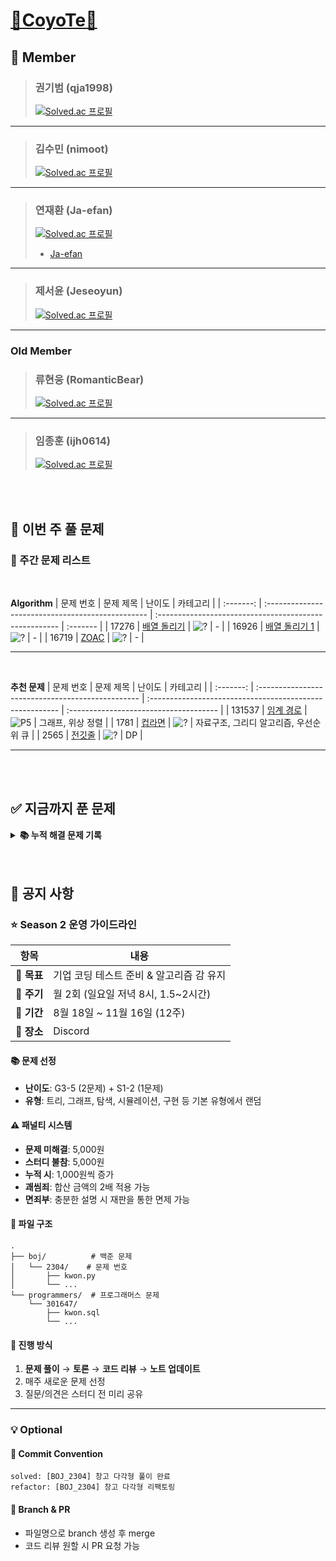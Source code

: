 # [🦊CoyoTe🦊](https://www.acmicpc.net/group/24135)

## **🔔 Member**  
> ### **권기범** (qja1998)
> 
> [![Solved.ac 프로필](https://mazassumnida.wtf/api/v2/generate_badge?boj=qja1998)](https://solved.ac/qja1998)
---
> ### **김수민** (nimoot)
>
> [![Solved.ac 프로필](https://mazassumnida.wtf/api/v2/generate_badge?boj=nimootmic)](https://solved.ac/nimootmic)
---
> ### **연재환** (Ja-efan)
>
> [![Solved.ac 프로필](https://mazassumnida.wtf/api/v2/generate_badge?boj=woghks1213y)](https://solved.ac/woghks1213y)
>
> - [Ja-efan](https://github.com/Ja-efan)
---
> ### **제서윤** (Jeseoyun)
>
> [![Solved.ac 프로필](https://mazassumnida.wtf/api/v2/generate_badge?boj=jeeeseo98)](https://solved.ac/jeeeseo98)

---

### Old Member
> ### **류현웅** (RomanticBear)
> 
> [![Solved.ac 프로필](https://mazassumnida.wtf/api/v2/generate_badge?boj=r1h2w3)](https://solved.ac/r1h2w3)
---
> ### **임종훈** (ijh0614)
>
> [![Solved.ac 프로필](http://mazassumnida.wtf/api/v2/generate_badge?boj=ijh0614)](https://solved.ac/ijh0614)


<br>
<br>


## 📅 이번 주 풀 문제

### **🎯 주간 문제 리스트**

<br>

**Algorithm**
| 문제 번호 | 문제 제목                                         | 난이도                                                 | 카테고리 |
| :-------: | :------------------------------------------------ | :----------------------------------------------------- | :------- |
|   17276    | [배열 돌리기](https://www.acmicpc.net/problem/17276) | ![?](https://d2gd6pc034wcta.cloudfront.net/tier/0.svg) | -        |
|   16926   | [배열 돌리기 1](https://www.acmicpc.net/problem/16926)     | ![?](https://d2gd6pc034wcta.cloudfront.net/tier/0.svg) | -        |
|   16719   | [ZOAC](https://www.acmicpc.net/problem/16719)     | ![?](https://d2gd6pc034wcta.cloudfront.net/tier/0.svg) | -        |

---

<br>

**추천 문제**
| 문제 번호 | 문제 제목                                         | 난이도                                                   | 카테고리                               |
| :-------: | :------------------------------------------------ | :------------------------------------------------------- | :------------------------------------- |
|  131537   | [임계 경로](https://www.acmicpc.net/problem/1948) | ![P5](https://d2gd6pc034wcta.cloudfront.net/tier/16.svg) | 그래프, 위상 정렬                      |
|   1781    | [컵라면](https://www.acmicpc.net/problem/1781)    | ![?](https://d2gd6pc034wcta.cloudfront.net/tier/0.svg)   | 자료구조, 그리디 알고리즘, 우선순위 큐 |
|   2565    | [전깃줄](https://www.acmicpc.net/problem/2565)    | ![?](https://d2gd6pc034wcta.cloudfront.net/tier/0.svg)   | DP                                     |


---

<br>
<br>

## ✅ 지금까지 푼 문제

<details>
<summary><b>📚 누적 해결 문제 기록</b></summary>

<br>

**Algorithm**
| 문제 번호 | 문제 제목                                                        | 난이도                                                   | 카테고리                                                                      |
| :-------: | :--------------------------------------------------------------- | :------------------------------------------------------- | :---------------------------------------------------------------------------- |
|   2304    | [창고 다각형](https://www.acmicpc.net/problem/2304)              | ![S2](https://d2gd6pc034wcta.cloudfront.net/tier/9.svg)  | 구현                                                                          |
|   1051    | [숫자 정사각형](https://www.acmicpc.net/problem/1051)            | ![S3](https://d2gd6pc034wcta.cloudfront.net/tier/8.svg)  | 구현                                                                          |
|   16234   | [인구 이동](https://www.acmicpc.net/problem/16234)               | ![G4](https://d2gd6pc034wcta.cloudfront.net/tier/12.svg) | 탐색                                                                          |
|   1388    | [바닥 장식](https://www.acmicpc.net/problem/1388)                | ![S4](https://d2gd6pc034wcta.cloudfront.net/tier/7.svg)  | 탐색                                                                          |
|   15591   | [MooTube (Silver)](https://www.acmicpc.net/problem/15591)        | ![G5](https://d2gd6pc034wcta.cloudfront.net/tier/11.svg) | 그래프                                                                        |
|   1244    | [스위치 켜고 끄기](https://www.acmicpc.net/problem/1244)         | ![S4](https://d2gd6pc034wcta.cloudfront.net/tier/7.svg)  | 구현                                                                          |
|   2606    | [바이러스](https://www.acmicpc.net/problem/2606)                 | ![S3](https://d2gd6pc034wcta.cloudfront.net/tier/8.svg)  | 그래프, BFS, DFS                                                              |
|   4803    | [트리](https://www.acmicpc.net/problem/4803)                     | ![G4](https://d2gd6pc034wcta.cloudfront.net/tier/7.svg)  | 트리                                                                          |
|   11723   | [집합](https://www.acmicpc.net/problem/11723)                    | ![S5](https://d2gd6pc034wcta.cloudfront.net/tier/6.svg)  | 그래프, BFS, DFS                                                              |
|   13549   | [숨바꼭질 3](https://www.acmicpc.net/problem/13549)              | ![G5](https://d2gd6pc034wcta.cloudfront.net/tier/11.svg) | 그래프, BFS, 최단 경로, 다익스트라, 0-1 너비 우선 탐색                        |
|   2468    | [안전 영역](https://www.acmicpc.net/problem/2468)                | ![S1](https://d2gd6pc034wcta.cloudfront.net/tier/10.svg) | 그래프, 브루트포스, 탐색, BFS, DFS                                            |
|   1652    | [누울 자리를 찾아라](https://www.acmicpc.net/problem/1652)       | ![S5](https://d2gd6pc034wcta.cloudfront.net/tier/6.svg)  | 그래프, 브루트포스, 탐색, BFS, DFS                                            |
|   14888   | [연산자 끼워넣기](https://www.acmicpc.net/problem/14888)         | ![S1](https://d2gd6pc034wcta.cloudfront.net/tier/10.svg) | 브루트포스, 백트래킹                                                          |
|   31575   | [도시와 비트코인](https://www.acmicpc.net/problem/31575)         | ![S3](https://d2gd6pc034wcta.cloudfront.net/tier/8.svg)  | 다이나믹 프로그래밍, 그래프 이론, 그래프 탐색, 너비 우선 탐색, 깊이 우선 탐색 |
|   1043    | [거짓말](https://www.acmicpc.net/problem/1043)                   | ![G4](https://d2gd6pc034wcta.cloudfront.net/tier/12.svg) | 자료구조, 그래프 이론, 그래프 집합, 분리 집합                                 |
|   1325    | [효율적인 해킹](https://www.acmicpc.net/problem/1325)            | ![S1](https://d2gd6pc034wcta.cloudfront.net/tier/10.svg) | 그래프 이론, 그래프 탐색, 너비 우선 탐색, 깊이 우선 탐색                      |
|   14499   | [주사위 굴리기](https://www.acmicpc.net/problem/14499)           | ![G4](https://d2gd6pc034wcta.cloudfront.net/tier/12.svg) | 구현, 시물레이션                                                              |
|   1817    | [짐 챙기는 숌](https://www.acmicpc.net/problem/1817)             | ![S5](https://d2gd6pc034wcta.cloudfront.net/tier/6.svg)  | 구현, 그리디 알고리즘                                                         |
|   2110    | [공유기 설치](https://www.acmicpc.net/problem/2110)              | ![G4](https://d2gd6pc034wcta.cloudfront.net/tier/12.svg) | 이분 탐색, 매개 변수 탐색                                                     |
|   18352   | [특정 거리의 도시 찾기](https://www.acmicpc.net/problem/18352)   | ![S2](https://d2gd6pc034wcta.cloudfront.net/tier/9.svg)  | 그래프 이론, 그래프 탐색, 너비 우선 탐색, 최단 경로, 다익스트라               |
|   2531    | [회전 초밥](https://www.acmicpc.net/problem/2531)                | ![S1](https://d2gd6pc034wcta.cloudfront.net/tier/10.svg) | 브루트포스 알고리즘, 두 포인터, 슬라이딩 윈도우                               |
|   21608   | [상어 초등학교](https://www.acmicpc.net/problem/21608)           | ![G5](https://d2gd6pc034wcta.cloudfront.net/tier/11.svg) | 그래프 이론, 그래프 탐색, 너비 우선 탐색, 최단 경로, 다익스트라               |
|   17281   | [⚾](https://www.acmicpc.net/problem/17281)                      | ![G4](https://d2gd6pc034wcta.cloudfront.net/tier/12.svg) | 구현, 브루트포스 알고리즘                                                     |
|   1389    | [케빈 베이컨의 6단계 법칙](https://www.acmicpc.net/problem/1389) | ![S1](https://d2gd6pc034wcta.cloudfront.net/tier/10.svg) | 그래프 이론, 그래프 탐색, 너비 우선 탐색, 최단 경로, 플로이드-워셜            |
|   11404   | [플로이드](https://www.acmicpc.net/problem/11404)                | ![G4](https://d2gd6pc034wcta.cloudfront.net/tier/12.svg) | 그래프 이론, 최단 경로, 플로이드-워셜                                         |
|   1010    | [다리 놓기](https://www.acmicpc.net/problem/1010)                | ![S5](https://d2gd6pc034wcta.cloudfront.net/tier/6.svg)  | 다이나믹 프로그래밍, 조합론                                                   |
|   1966    | [프린터 큐](https://www.acmicpc.net/problem/1966)                | ![S3](https://d2gd6pc034wcta.cloudfront.net/tier/8.svg)  | 구현, 자료 구조, 시뮬레이션, 큐                                               |
|   20055   | [컨베이어 벨트 위의 로봇](https://www.acmicpc.net/problem/20055) | ![G5](https://d2gd6pc034wcta.cloudfront.net/tier/11.svg) | 구현, 시뮬레이션                                                              |
|   18404   | [현명한 나이트](https://www.acmicpc.net/problem/18404)           | ![S1](https://d2gd6pc034wcta.cloudfront.net/tier/10.svg) | 그래프 이론, 그래프 탐색, 너비 우선 탐색, 격자 그래프                         |
|   1241    | [머리 톡톡](https://www.acmicpc.net/problem/1241)                | ![G5](https://d2gd6pc034wcta.cloudfront.net/tier/11.svg) | 수학, 정수론, 소수판정, 조화수                                                |
|   2313    | [보석 구매하기](https://www.acmicpc.net/problem/2313)            | ![G5](https://d2gd6pc034wcta.cloudfront.net/tier/11.svg) | 다이나믹 프로그래밍, 누적합, 역추적, 최대 부분 배열 문제                      |
|   1874    | [스택 수열](https://www.acmicpc.net/problem/1874)                | ![S2](https://d2gd6pc034wcta.cloudfront.net/tier/9.svg)  | 자료구조, 스택                                                                |
|   1379    | [강의실 2](https://www.acmicpc.net/problem/1379)                 | ![G3](https://d2gd6pc034wcta.cloudfront.net/tier/13.svg) | 자료 구조, 그리디 알고리즘, 정렬, 우선순위 큐                                 |
|   1195    | [킥다운](https://www.acmicpc.net/problem/1195)                   | ![S1](https://d2gd6pc034wcta.cloudfront.net/tier/10.svg) | 구현, 브루트포스 알고리즘                                                     |
---
<br>

**SQL**
| 문제 번호 | 문제 제목                                                                                                                  | 난이도 |
| :-------: | :------------------------------------------------------------------------------------------------------------------------- | :----- |
|  301647   | [부모의 형질을 모두 가지는 대장균 찾기](https://school.programmers.co.kr/learn/courses/30/lessons/301647)                  | LV.2   |
|  133027   | [주문량이 많은 아이스크림들 조회하기](https://school.programmers.co.kr/learn/courses/30/lessons/133027)                    | LV.4   |
|  131123   | [즐겨찾기가 가장 많은 식당 정보 출력하기](https://school.programmers.co.kr/learn/courses/30/lessons/131123)                | LV.3   |
|  276035   | [FrontEnd 개발자 찾기](https://school.programmers.co.kr/learn/courses/30/lessons/276035)                                   | LV.2   |
|  299310   | [연도별 대장균 크기의 편차 구하기](https://school.programmers.co.kr/learn/courses/30/lessons/299310)                       | LV.2   |
|  151141   | [자동차 대여 기록 별 대여 금액 구하기](https://school.programmers.co.kr/learn/courses/30/lessons/151141)                   | LV.4   |
|  299305   | [대장균들의 자식의 수 구하기](https://school.programmers.co.kr/learn/courses/30/lessons/299305)                            | LV.3   |
|   59042   | [없어진 기록 찾기](https://school.programmers.co.kr/learn/courses/30/lessons/59042)                                        | LV.3   |
|  131116   | [식품분류별 가장 비싼 식품의 정보 조회하기](https://school.programmers.co.kr/learn/courses/30/lessons/131116)              | LV.4   |
|   59038   | [최솟값 구하기](https://school.programmers.co.kr/learn/courses/30/lessons/59038)                                           | LV.2   |
|   59043   | [있었는데요 없었습니다](https://school.programmers.co.kr/learn/courses/30/lessons/59043)                                   | LV.3   |
|  131537   | [오프라인/온라인 판매 데이터 통합하기](https://school.programmers.co.kr/learn/courses/30/lessons/131537)                   | LV.4   |
|   59044   | [오랜 기간 보호한 동물(1)](https://school.programmers.co.kr/learn/courses/30/lessons/59044)                                | LV.3   |
|   59045   | [보호소에서 중성화한 동물](https://school.programmers.co.kr/learn/courses/30/lessons/59045)                                | LV.4   |
|  144856   | [저자 별 카테고리 별 매출액 집계하기](https://school.programmers.co.kr/learn/courses/30/lessons/144856)                    | LV.4   |
|  151139   | [대여 횟수가 많은 자동차들의 월별 대여 횟수 구하기](https://school.programmers.co.kr/learn/courses/30/lessons/151139)      | LV.3   |
|  151137   | [자동차 종류 별 특정 옵션이 포함된 자동차 수 구하기](https://school.programmers.co.kr/learn/courses/30/lessons/151137)     | LV.2   |
|  273712   | [업그레이드 할 수 없는 아이템 구하기](https://school.programmers.co.kr/learn/courses/30/lessons/273712)                    | LV.3   |
|  301649   | [대장균 크기에 따라 분류하기 2](https://school.programmers.co.kr/learn/courses/30/lessons/301649)                          | LV.3   |
|  301650   | [특정 세대의 대장균 찾기](https://school.programmers.co.kr/learn/courses/30/lessons/301650)                                | LV.4   |
|   59413   | [입양 시각 구하기(2)](https://school.programmers.co.kr/learn/courses/30/lessons/59413)                                     | LV.4   |
|  144854   | [조건에 맞는 도서와 저자 리스트 출력하기](https://school.programmers.co.kr/learn/courses/30/lessons/144854)                | LV.2   |
|  293261   | [물고기 종류 별 대어 찾기](https://school.programmers.co.kr/learn/courses/30/lessons/293261)                               | LV.3   |
|  276034   | [조건에 맞는 개발자 찾기](https://school.programmers.co.kr/learn/courses/30/lessons/276034)                                | LV.2   |
|  132204   | [취소되지 않은 진료 예약 조회하기](https://school.programmers.co.kr/learn/courses/30/lessons/132204)                       | LV.4   |
|   77487   | [헤비 유저가 소유한 장소](https://school.programmers.co.kr/learn/courses/30/lessons/77487)                                 | LV.3   |
|  131118   | [서울에 위치한 식당 목록 출력하기](https://school.programmers.co.kr/learn/courses/30/lessons/131118)                       | LV.4   |
|  273711   | [업그레이드 된 아이템 구하기](https://school.programmers.co.kr/learn/courses/30/lessons/273711)                            | LV.2   |
|  299308   | [분기별 분화된 대장균의 개체 수 구하기](https://school.programmers.co.kr/learn/courses/30/lessons/299308)                  | LV.2   |
|  284528   | [연간 평가점수에 해당하는 평가 등급 및 성과금 조회하기](https://school.programmers.co.kr/learn/courses/30/lessons/284528)  | LV.4   |
|  157339   | [특정 기간동안 대여 가능한 자동차들의 대여비용 구하기](https://school.programmers.co.kr/learn/courses/30/lessons/157339)   | LV.4   |
|  131533   | [상품 별 오프라인 매출 구하기](https://school.programmers.co.kr/learn/courses/30/lessons/131533)                           | LV.2   |
|  284531   | [노선별 평균 역 사이 거리 조회하기](https://school.programmers.co.kr/learn/courses/30/lessons/284531)                      | LV.2   |
|  164671   | [조회수가 가장 많은 중고거래 게시판의 첨부파일 조회하기](https://school.programmers.co.kr/learn/courses/30/lessons/164671) | LV.3   |
---
<br>

**추천 문제**
| 문제 번호 | 문제 제목                                            | 난이도                                                   | 카테고리  |
| :-------: | :--------------------------------------------------- | :------------------------------------------------------- | :-------- |
|   10845   | [큐](https://www.acmicpc.net/problem/10845)          | ![S4](https://d2gd6pc034wcta.cloudfront.net/tier/7.svg)  | 자료 구조 |
|   11066   | [파일 합치기](https://www.acmicpc.net/problem/11066) | ![G3](https://d2gd6pc034wcta.cloudfront.net/tier/13.svg) | DP        |

</details>

<br>
<br>

## 📌 공지 사항

### ⭐ Season 2 운영 가이드라인

| 항목 | 내용 |
|------|------|
| **🎯 목표** | 기업 코딩 테스트 준비 & 알고리즘 감 유지 |
| **📅 주기** | 월 2회 (일요일 저녁 8시, 1.5~2시간) |
| **🏁 기간** | 8월 18일 ~ 11월 16일 (12주) |
| **📍 장소** | Discord |

#### 📚 문제 선정
- **난이도**: G3-5 (2문제) + S1-2 (1문제)
- **유형**: 트리, 그래프, 탐색, 시뮬레이션, 구현 등 기본 유형에서 랜덤

#### ⚠️ 패널티 시스템
- **문제 미해결**: 5,000원
- **스터디 불참**: 5,000원
- **누적 시**: 1,000원씩 증가
- **괘씸죄**: 합산 금액의 2배 적용 가능
- **면죄부**: 충분한 설명 시 재판을 통한 면제 가능

#### 📁 파일 구조
```
.
├── boj/          # 백준 문제
│   └── 2304/    # 문제 번호
│       ├── kwon.py
│       └── ...
└── programmers/  # 프로그래머스 문제
    └── 301647/
        ├── kwon.sql
        └── ...
```

#### 🔄 진행 방식
1. **문제 풀이** → **토론** → **코드 리뷰** → **노트 업데이트**
2. 매주 새로운 문제 선정
3. 질문/의견은 스터디 전 미리 공유

---

### 💡 Optional

#### 📝 Commit Convention
```
solved: [BOJ_2304] 창고 다각형 풀이 완료
refactor: [BOJ_2304] 창고 다각형 리팩토링
```

#### 🔀 Branch & PR
- 파일명으로 branch 생성 후 merge
- 코드 리뷰 원할 시 PR 요청 가능
